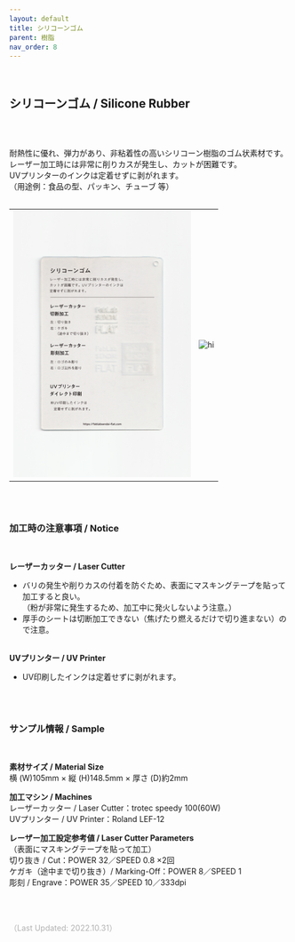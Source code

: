 ```yaml
---
layout: default
title: シリコーンゴム
parent: 樹脂
nav_order: 8
---
```


<br>

## シリコーンゴム / Silicone Rubber
<br><br>

耐熱性に優れ、弾力があり、非粘着性の高いシリコーン樹脂のゴム状素材です。<br>
レーザー加工時には非常に削りカスが発生し、カットが困難です。<br>
UVプリンターのインクは定着せずに剥がれます。<br>
（用途例：食品の型、パッキン、チューブ 等）
<br>
<br>

<table>
<tr style="border:none;">
<td style="border:none;"><img src="assets/13_Silicone_1.png" width="320" alt="hi" class="inline"/></td>
<td style="border:none;"><img src="assets/13_Silicone_2.png" width="320" alt="hi" class="inline"/></td>
</tr>
</table>

<br><br>


### 加工時の注意事項 / Notice
<br>

**レーザーカッター / Laser Cutter**
<br>
* バリの発生や削りカスの付着を防ぐため、表面にマスキングテープを貼って加工すると良い。<br>
（粉が非常に発生するため、加工中に発火しないよう注意。）<br>
* 厚手のシートは切断加工できない（焦げたり燃えるだけで切り進まない）ので注意。<br><br>

**UVプリンター / UV Printer**
<br>
* UV印刷したインクは定着せずに剥がれます。<br>

<br><br>

### サンプル情報 / Sample
<br>

**素材サイズ / Material Size**<br>
横 (W)105mm × 縦 (H)148.5mm × 厚さ (D)約2mm

**加工マシン / Machines**<br>
レーザーカッター / Laser Cutter：trotec speedy 100(60W)<br>
UVプリンター / UV Printer：Roland LEF-12<br>

**レーザー加工設定参考値 / Laser Cutter Parameters**<br>
（表面にマスキングテープを貼って加工）<br>
切り抜き / Cut：POWER 32／SPEED 0.8 ×2回<br>
ケガキ（途中まで切り抜き）/ Marking-Off：POWER 8／SPEED 1<br>
彫刻 / Engrave：POWER 35／SPEED 10／333dpi<br>

<br><br>

<span style="color: #B2B2B2; ">
（Last Updated: 2022.10.31）
</span>
